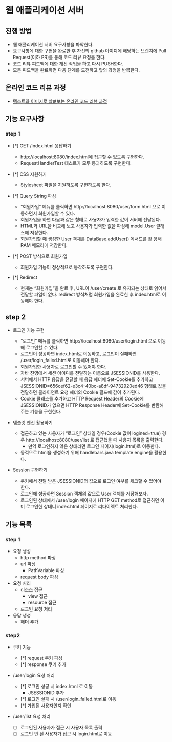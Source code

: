# 웹 애플리케이션 서버

## 진행 방법

* 웹 애플리케이션 서버 요구사항을 파악한다.
* 요구사항에 대한 구현을 완료한 후 자신의 github 아이디에 해당하는 브랜치에 Pull Request(이하 PR)를 통해 코드 리뷰 요청을 한다.
* 코드 리뷰 피드백에 대한 개선 작업을 하고 다시 PUSH한다.
* 모든 피드백을 완료하면 다음 단계를 도전하고 앞의 과정을 반복한다.

## 온라인 코드 리뷰 과정

* [텍스트와 이미지로 살펴보는 온라인 코드 리뷰 과정](https://github.com/next-step/nextstep-docs/tree/master/codereview)

## 기능 요구사항

### step 1

* [*] GET /index.html 응답하기
    * http://localhost:8080/index.html에 접근할 수 있도록 구현한다.
    * RequestHandlerTest 테스트가 모두 통과하도록 구현한다.

* [*] CSS 지원하기
    * Stylesheet 파일을 지원하도록 구현하도록 한다.

* [*] Query String 파싱
    * “회원가입” 메뉴를 클릭하면 http://localhost:8080/user/form.html 으로 이동하면서 회원가입할 수 있다.
    * 회원가입을 하면 다음과 같은 형태로 사용자가 입력한 값이 서버에 전달된다.
    * HTML과 URL을 비교해 보고 사용자가 입력한 값을 파싱해 model.User 클래스에 저장한다.
    * 회원가입할 때 생성한 User 객체를 DataBase.addUser() 메서드를 활 용해 RAM 메모리에 저장한다.

* [*] POST 방식으로 회원가입
    * 회원가입 기능이 정상적으로 동작하도록 구현한다.

* [*] Redirect
    * 현재는 “회원가입”을 완료 후, URL이 /user/create 로 유지되는 상태로 읽어서 전달할 파일이 없다. redirect 방식처럼 회원가입을 완료한 후 index.html로 이동해야 한다.

## step 2

* 로그인 기능 구현
    * “로그인” 메뉴를 클릭하면 http://localhost:8080/user/login.html 으로 이동해 로그인할 수 있다.
    * 로그인이 성공하면 index.html로 이동하고, 로그인이 실패하면 /user/login_failed.html로 이동해야 한다.
    * 회원가입한 사용자로 로그인할 수 있어야 한다.
    * 자바 진영에서 세션 아이디를 전달하는 이름으로 JSESSIONID를 사용한다.
    * 서버에서 HTTP 응답을 전달할 때 응답 헤더에 Set-Cookie를 추가하고
      JSESSIONID=656cef62-e3c4-40bc-a8df-94732920ed46 형태로
      값을 전달하면 클라이언트 요청 헤더의 Cookie 필드에 값이 추가된다.
    * Cookie 클래스를 추가하고 HTTP Request Header의 Cookie에 JSESSIONID가 없으면 HTTP Response Header에 Set-Cookie를 반환해주는 기능을 구현한다.

* 템플릿 엔진 활용하기
    * 접근하고 있는 사용자가 “로그인” 상태일 경우(Cookie 값이 logined=true) 경우 http://localhost:8080/user/list 로 접근했을 때 사용자 목록을 출력한다.
        * 만약 로그인하지 않은 상태라면 로그인 페이지(login.html)로 이동한다.
    * 동적으로 html을 생성하기 위해 handlebars.java template engine을 활용한다.

* Session 구현하기
    * 쿠키에서 전달 받은 JSESSIONID의 값으로 로그인 여부를 체크할 수 있어야 한다.
    * 로그인에 성공하면 Session 객체의 값으로 User 객체를 저장해보자.
    * 로그인된 상태에서 /user/login 페이지에 HTTP GET method로 접근하면 이미 로그인한 상태니 index.html 페이지로 리다이렉트 처리한다.

## 기능 목록

### step 1

* 요청 생성
    * http method 파싱
    * url 파싱
        * PathVariable 파싱
    * request body 파싱
* 요청 처리
    * 리소스 접근
        * view 접근
        * resource 접근
    * 로그인 요청 처리
* 응답 생성
    * 헤더 추가

### step2

* 쿠키 기능
    * [*] request 쿠키 파싱
    * [*] response 쿠키 추가

* /user/login 요청 처리
    * [*] 로그인 성공 시 index.html 로 이동
        * JSESSIONID 추가
    * [*] 로그인 실패 시 /user/login_failed.html로 이동
    * [*] 가입된 사용자인지 확인
  
* /user/list 요청 처리
    * [ ] 로그인된 사용자가 접근 시 사용자 목록 출력
    * [ ] 로그인 안 된 사용자가 접근 시 login.html로 이동